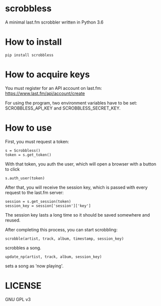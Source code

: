 # scrobbless
A minimal last.fm scrobbler written in Python 3.6


# How to install

```pip install scrobbless```

# How to acquire keys

You must register for an API account on last.fm:
https://www.last.fm/api/account/create

For using the program, two environment variables have to be set:
SCROBBLESS_API_KEY and SCROBBLESS_SECRET_KEY.

# How to use

First, you must request a token:

```
s = Scrobbless()
token = s.get_token()
```

With that token, you auth the user, which will open a browser with a button to click

```s.auth_user(token)```

After that, you will receive the session key, which is passed with every request to the last.fm server:

```
session = s.get_session(token)
session_key = session['session']['key']
```

The session key lasts a long time so it should be saved somewhere and reused.

After completing this process, you can start scrobbling:

```scrobble(artist, track, album, timestamp, session_key)```

scrobbles a song.

```update_np(artist, track, album, session_key)```

sets a song as 'now playing'.

# LICENSE
GNU GPL v3
